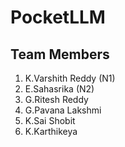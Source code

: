 # PocketLLM

## Team Members
1) K.Varshith Reddy (N1)
2) E.Sahasrika (N2)
3) G.Ritesh Reddy
4) G.Pavana Lakshmi
5) K.Sai Shobit
6) K.Karthikeya
